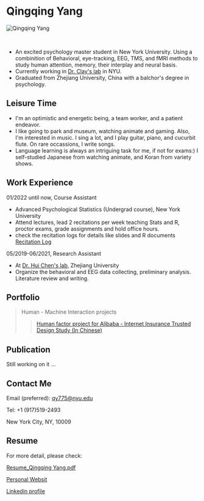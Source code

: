 # Qingqing Yang

![Qingqing Yang](https://user-images.githubusercontent.com/93237538/147696234-b68ef92c-b234-4b55-8cde-189b6b5db74e.jpg) 

<br>

- An excited psychology master student in New York University. Using a combinition of Behavioral, eye-tracking, EEG, TMS, and fMRI methods to study human attention, memory, their interplay and neural basis.
- Currently working in [Dr. Clay's lab](https://www.clayspacelab.com/) in NYU.
- Graduated from Zhejiang University, China with a balchor's degree in psychology. 

## Leisure Time
- I'm an optimistic and energetic being, a team worker, and a patient endeavor.
- I like going to park and museum, watching animate and gaming. Also, I'm interested in music. I sing a lot, and I play guitar, piano, and cucurbit  flute. On rare occassions, I write songs. 
- Language learning is always an intriguing task for me, if not for exams:) I self-studied Japanese from watching animate, and Koran from variety shows.

## Work Experience
01/2022 until now, Course Assistant
- Advanced Psychological Statistics (Undergrad course), New York University
- Attend lectures, lead 2 recitations per week teaching Stats and R, proctor exams, grade assignments and hold office hours.
- check the recitation logs for details like slides and R documents [Recitation Log](https://sites.google.com/nyu.edu/advpsystats22spring-recitation/home)

05/2019-06/2021, Research Assistant
- At [Dr. Hui Chen's lab](https://person.zju.edu.cn/en/huichen), Zhejiang University
- Organize the behavioral and EEG data collecting, preliminary analysis. Literature review and writing.

## Portfolio
> Human - Machine Interaction projects
>>[Human factor project for Alibaba - Internet Insurance Trusted Design Study (In Chinese)](https://drive.google.com/drive/folders/14pu_ETkQ24Rs9tYPb57pn0p-cZcRq_AQ?usp=sharing)

## Publication
  Still working on it ...
<br>

## Contact Me
Email (preferred): qy775@nyu.edu
<br>

Tel: +1 (917)519-2493
<br>

New York City, NY, 10009
<br>

## Resume
  For more detail, please check:
  
  [Resume_Qingqing Yang.pdf](https://github.com/Qingqing-Yang-177/Qingqing-Yang-177.GitHub.io/files/7963942/Resume_Qingqing.Yang.pdf)
  <br>
  
  [Personal Websit](https://qingqing-yang-177.github.io/)
  <br>
  
  [Linkedin profile](https://www.linkedin.com/in/qingqing-yang-4a1383221)
  <br>
